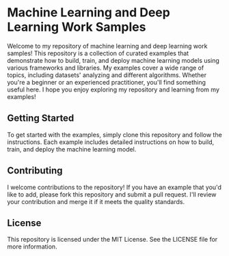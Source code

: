 # Machine Learning and Deep Learning Work Samples

Welcome to my repository of machine learning and deep learning work samples! This repository is a collection of curated examples that demonstrate how to build, train, and deploy machine learning models using various frameworks and libraries. My examples cover a wide range of topics, including datasets' analyzing and different algorithms. Whether you're a beginner or an experienced practitioner, you'll find something useful here. I hope you enjoy exploring my repository and learning from my examples!

## Getting Started

To get started with the examples, simply clone this repository and follow the instructions. Each example includes detailed instructions on how to build, train, and deploy the machine learning model.

## Contributing

I welcome contributions to the repository! If you have an example that you'd like to add, please fork this repository and submit a pull request. I'll review your contribution and merge it if it meets the quality standards.

## License

This repository is licensed under the MIT License. See the LICENSE file for more information.
